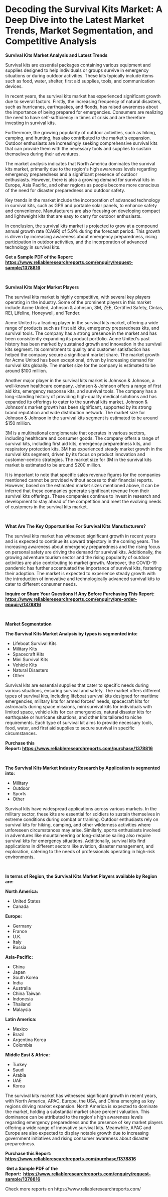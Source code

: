<p><h1>Decoding the Survival Kits Market: A Deep Dive into the Latest Market Trends, Market Segmentation, and Competitive Analysis</h1></p><p><strong>Survival Kits Market Analysis and Latest Trends</strong></p>
<p><p>Survival kits are essential packages containing various equipment and supplies designed to help individuals or groups survive in emergency situations or during outdoor activities. These kits typically include items such as food, water, shelter, first aid supplies, tools, and communication devices.</p><p>In recent years, the survival kits market has experienced significant growth due to several factors. Firstly, the increasing frequency of natural disasters, such as hurricanes, earthquakes, and floods, has raised awareness about the importance of being prepared for emergencies. Consumers are realizing the need to have self-sufficiency in times of crisis and are therefore investing in survival kits.</p><p>Furthermore, the growing popularity of outdoor activities, such as hiking, camping, and hunting, has also contributed to the market's expansion. Outdoor enthusiasts are increasingly seeking comprehensive survival kits that can provide them with the necessary tools and supplies to sustain themselves during their adventures.</p><p>The market analysis indicates that North America dominates the survival kits market, primarily due to the region's high awareness levels regarding emergency preparedness and a significant presence of outdoor enthusiasts. However, there is also a growing demand for survival kits in Europe, Asia Pacific, and other regions as people become more conscious of the need for disaster preparedness and outdoor safety.</p><p>Key trends in the market include the incorporation of advanced technology in survival kits, such as GPS and portable solar panels, to enhance safety and convenience. Manufacturers are also focusing on developing compact and lightweight kits that are easy to carry for outdoor enthusiasts.</p><p>In conclusion, the survival kits market is projected to grow at a compound annual growth rate (CAGR) of 5.9% during the forecast period. This growth is driven by increasing awareness about emergency preparedness, rising participation in outdoor activities, and the incorporation of advanced technology in survival kits.</p></p>
<p><strong>Get a Sample PDF of the Report:&nbsp; <a href="https://www.reliableresearchreports.com/enquiry/request-sample/1378816">https://www.reliableresearchreports.com/enquiry/request-sample/1378816</a></strong></p>
<p>&nbsp;</p>
<p><strong>Survival Kits Major Market Players</strong></p>
<p><p>The survival kits market is highly competitive, with several key players operating in the industry. Some of the prominent players in this market include Acme United, Johnson & Johnson, 3M, ZEE, Certified Safety, Cintas, REI, Lifeline, Honeywell, and Tender. </p><p>Acme United is a leading player in the survival kits market, offering a wide range of products such as first aid kits, emergency preparedness kits, and survival tools. The company has a strong presence in the market and has been consistently expanding its product portfolio. Acme United's past history has been marked by sustained growth and innovation in the survival kits segment. Its commitment to quality and customer satisfaction has helped the company secure a significant market share. The market growth for Acme United has been exceptional, driven by increasing demand for survival kits globally. The market size for the company is estimated to be around $100 million.</p><p>Another major player in the survival kits market is Johnson & Johnson, a well-known healthcare company. Johnson & Johnson offers a range of first aid kits, emergency response kits, and survival tools. The company has a long-standing history of providing high-quality medical solutions and has expanded its offerings to cater to the survival kits market. Johnson & Johnson's market growth has been significant, supported by its strong brand reputation and wide distribution network. The market size for Johnson & Johnson in the survival kits segment is estimated to be around $150 million.</p><p>3M is a multinational conglomerate that operates in various sectors, including healthcare and consumer goods. The company offers a range of survival kits, including first aid kits, emergency preparedness kits, and respiratory protection kits. 3M has experienced steady market growth in the survival kits segment, driven by its focus on product innovation and customer-centric strategies. The market size for 3M in the survival kits market is estimated to be around $200 million.</p><p>It is important to note that specific sales revenue figures for the companies mentioned cannot be provided without access to their financial reports. However, based on the estimated market sizes mentioned above, it can be inferred that these companies generate significant revenue from their survival kits offerings. These companies continue to invest in research and development to stay ahead of the competition and meet the evolving needs of customers in the survival kits market.</p></p>
<p>&nbsp;</p>
<p><strong>What Are The Key Opportunities For Survival Kits Manufacturers?</strong></p>
<p><p>The survival kits market has witnessed significant growth in recent years and is expected to continue its upward trajectory in the coming years. The increasing awareness about emergency preparedness and the rising focus on personal safety are driving the demand for survival kits. Additionally, the growing adventure tourism sector and the rising popularity of outdoor activities are also contributing to market growth. Moreover, the COVID-19 pandemic has further accentuated the importance of survival kits, fostering their adoption. The market is expected to experience steady growth with the introduction of innovative and technologically advanced survival kits to cater to different consumer needs.</p></p>
<p><strong>Inquire or Share Your Questions If Any Before Purchasing This Report: <a href="https://www.reliableresearchreports.com/enquiry/pre-order-enquiry/1378816">https://www.reliableresearchreports.com/enquiry/pre-order-enquiry/1378816</a></strong></p>
<p>&nbsp;</p>
<p><strong>Market Segmentation</strong></p>
<p><strong>The Survival Kits Market Analysis by types is segmented into:</strong></p>
<p><ul><li>Lifeboat Survival Kits</li><li>Military Kits</li><li>Spacecraft Kits</li><li>Mini Survival Kits</li><li>Vehicle Kits</li><li>Natural Disasters</li><li>Other</li></ul></p>
<p><p>Survival kits are essential supplies that cater to specific needs during various situations, ensuring survival and safety. The market offers different types of survival kits, including lifeboat survival kits designed for maritime emergencies, military kits for armed forces' needs, spacecraft kits for astronauts during space missions, mini survival kits for individuals with limited space, vehicle kits for car emergencies, natural disaster kits for earthquake or hurricane situations, and other kits tailored to niche requirements. Each type of survival kit aims to provide necessary tools, food, water, and first aid supplies to secure survival in specific circumstances.</p></p>
<p><strong>Purchase this Report:&nbsp;<a href="https://www.reliableresearchreports.com/purchase/1378816">https://www.reliableresearchreports.com/purchase/1378816</a></strong></p>
<p>&nbsp;</p>
<p><strong>The Survival Kits Market Industry Research by Application is segmented into:</strong></p>
<p><ul><li>Military</li><li>Outdoor</li><li>Sports</li><li>Other</li></ul></p>
<p><p>Survival kits have widespread applications across various markets. In the military sector, these kits are essential for soldiers to sustain themselves in extreme conditions during combat or training. Outdoor enthusiasts rely on survival kits for hiking, camping, and other wilderness activities where unforeseen circumstances may arise. Similarly, sports enthusiasts involved in adventures like mountaineering or long-distance sailing also require survival kits for emergency situations. Additionally, survival kits find applications in different sectors like aviation, disaster management, and exploration, catering to the needs of professionals operating in high-risk environments.</p></p>
<p>&nbsp;</p>
<p><strong>In terms of Region, the Survival Kits Market Players available by Region are:</strong></p>
<p>
    <p> <strong> North America: </strong>
        <ul>
            <li>United States</li>
            <li>Canada</li>
        </ul>
        </p> 
    <p> <strong> Europe: </strong>
        <ul>
            <li>Germany</li>
            <li>France</li>
            <li>U.K.</li>
            <li>Italy</li>
            <li>Russia</li>
        </ul>
        </p> 
    <p> <strong> Asia-Pacific: </strong>
        <ul>
            <li>China</li>
            <li>Japan</li>
            <li>South Korea</li>
            <li>India</li>
            <li>Australia</li>
            <li>China Taiwan</li>
            <li>Indonesia</li>
            <li>Thailand</li>
            <li>Malaysia</li>
        </ul>
        </p> 
    <p> <strong> Latin America: </strong>
        <ul>
            <li>Mexico</li>
            <li>Brazil</li>
            <li>Argentina Korea</li>
            <li>Colombia</li>
        </ul>
        </p> 
    <p> <strong> Middle East & Africa: </strong>
        <ul>
            <li>Turkey</li>
            <li>Saudi</li>
            <li>Arabia</li>
            <li>UAE</li>
            <li>Korea</li>
        </ul>
    </p>
    </p>
<p><p>The survival kits market has witnessed significant growth in recent years, with North America, APAC, Europe, the USA, and China emerging as key regions driving market expansion. North America is expected to dominate the market, holding a substantial market share percent valuation. This dominance can be attributed to the region's high awareness levels regarding emergency preparedness and the presence of key market players offering a wide range of innovative survival kits. Meanwhile, APAC and Europe are also expected to display notable growth due to increasing government initiatives and rising consumer awareness about disaster preparedness.</p></p>
<p><strong>Purchase this Report: <a href="https://www.reliableresearchreports.com/purchase/1378816">https://www.reliableresearchreports.com/purchase/1378816</a></strong></p>
<p>&nbsp;<strong>Get a Sample PDF of the Report:&nbsp;&nbsp;<a href="https://www.reliableresearchreports.com/enquiry/request-sample/1378816">https://www.reliableresearchreports.com/enquiry/request-sample/1378816</a></strong></p>
<p><strong></strong></p>
<p>Check more reports on https://www.reliableresearchreports.com/</p>